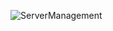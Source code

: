 ![ServerManagement](https://github.com/user-attachments/assets/ab600083-4ddd-4015-8b91-2060d889b926)

